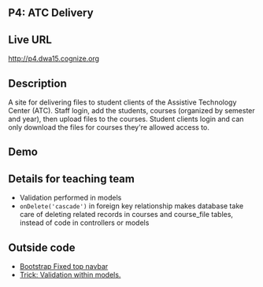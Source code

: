 ## P4: ATC Delivery

## Live URL
<http://p4.dwa15.cognize.org>

## Description
A site for delivering files to student clients of the Assistive Technology Center (ATC). Staff login, add the students, courses (organized by semester and year), then upload files to the courses. Student clients login and can only download the files for courses they're allowed access to.

## Demo

## Details for teaching team
* Validation performed in models
* `onDelete('cascade')` in foreign key relationship makes database take care of deleting related records in courses and course_file tables, instead of code in controllers or models

## Outside code
* [Bootstrap Fixed top navbar](http://getbootstrap.com/examples/navbar-fixed-top/)
* [Trick: Validation within models.](http://daylerees.com/trick-validation-within-models/)
